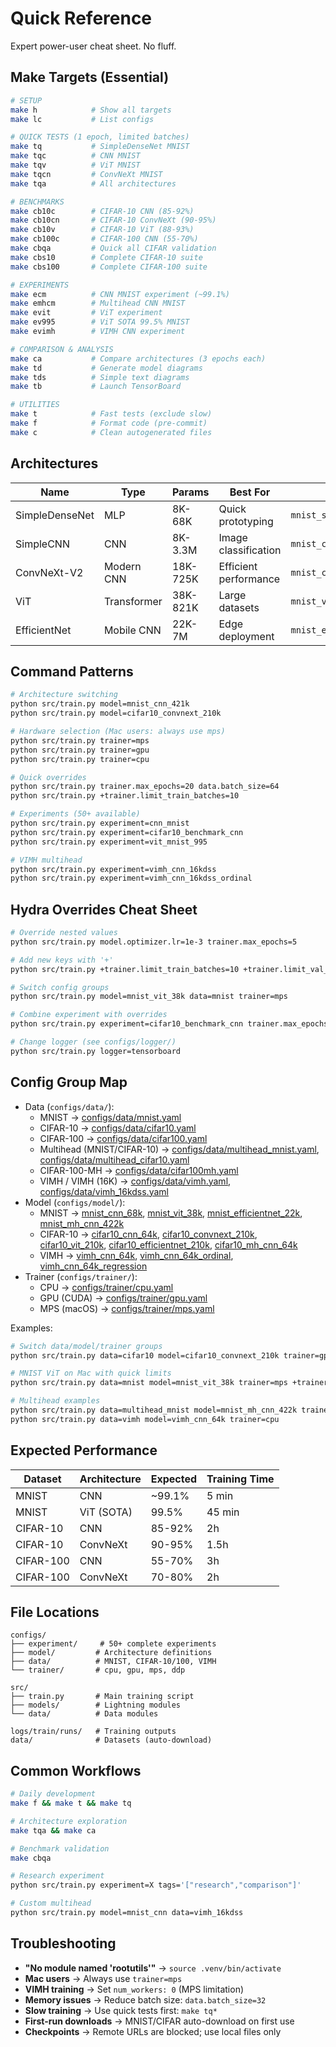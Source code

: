 # Quick Reference

Expert power-user cheat sheet. No fluff.

## Make Targets (Essential)

```bash
# SETUP
make h            # Show all targets
make lc           # List configs

# QUICK TESTS (1 epoch, limited batches)
make tq           # SimpleDenseNet MNIST
make tqc          # CNN MNIST
make tqv          # ViT MNIST
make tqcn         # ConvNeXt MNIST
make tqa          # All architectures

# BENCHMARKS
make cb10c        # CIFAR-10 CNN (85-92%)
make cb10cn       # CIFAR-10 ConvNeXt (90-95%)
make cb10v        # CIFAR-10 ViT (88-93%)
make cb100c       # CIFAR-100 CNN (55-70%)
make cbqa         # Quick all CIFAR validation
make cbs10        # Complete CIFAR-10 suite
make cbs100       # Complete CIFAR-100 suite

# EXPERIMENTS
make ecm          # CNN MNIST experiment (~99.1%)
make emhcm        # Multihead CNN MNIST
make evit         # ViT experiment
make ev995        # ViT SOTA 99.5% MNIST
make evimh        # VIMH CNN experiment

# COMPARISON & ANALYSIS
make ca           # Compare architectures (3 epochs each)
make td           # Generate model diagrams
make tds          # Simple text diagrams
make tb           # Launch TensorBoard

# UTILITIES
make t            # Fast tests (exclude slow)
make f            # Format code (pre-commit)
make c            # Clean autogenerated files
```

## Architectures

| Name           | Type        | Params   | Best For              | Config                 |
| -------------- | ----------- | -------- | --------------------- | ---------------------- |
| SimpleDenseNet | MLP         | 8K-68K   | Quick prototyping     | `mnist_sdn_*`          |
| SimpleCNN      | CNN         | 8K-3.3M  | Image classification  | `mnist_cnn_*`          |
| ConvNeXt-V2    | Modern CNN  | 18K-725K | Efficient performance | `mnist_convnext_*`     |
| ViT            | Transformer | 38K-821K | Large datasets        | `mnist_vit_*`          |
| EfficientNet   | Mobile CNN  | 22K-7M   | Edge deployment       | `mnist_efficientnet_*` |

## Command Patterns

```bash
# Architecture switching
python src/train.py model=mnist_cnn_421k
python src/train.py model=cifar10_convnext_210k

# Hardware selection (Mac users: always use mps)
python src/train.py trainer=mps
python src/train.py trainer=gpu
python src/train.py trainer=cpu

# Quick overrides
python src/train.py trainer.max_epochs=20 data.batch_size=64
python src/train.py +trainer.limit_train_batches=10

# Experiments (50+ available)
python src/train.py experiment=cnn_mnist
python src/train.py experiment=cifar10_benchmark_cnn
python src/train.py experiment=vit_mnist_995

# VIMH multihead
python src/train.py experiment=vimh_cnn_16kdss
python src/train.py experiment=vimh_cnn_16kdss_ordinal
```

## Hydra Overrides Cheat Sheet

```bash
# Override nested values
python src/train.py model.optimizer.lr=1e-3 trainer.max_epochs=5

# Add new keys with '+'
python src/train.py +trainer.limit_train_batches=10 +trainer.limit_val_batches=5

# Switch config groups
python src/train.py model=mnist_vit_38k data=mnist trainer=mps

# Combine experiment with overrides
python src/train.py experiment=cifar10_benchmark_cnn trainer.max_epochs=50 data.batch_size=128

# Change logger (see configs/logger/)
python src/train.py logger=tensorboard
```

## Config Group Map

- Data (`configs/data/`):
  - MNIST → [configs/data/mnist.yaml](../configs/data/mnist.yaml)
  - CIFAR-10 → [configs/data/cifar10.yaml](../configs/data/cifar10.yaml)
  - CIFAR-100 → [configs/data/cifar100.yaml](../configs/data/cifar100.yaml)
  - Multihead (MNIST/CIFAR-10) → [configs/data/multihead_mnist.yaml](../configs/data/multihead_mnist.yaml), [configs/data/multihead_cifar10.yaml](../configs/data/multihead_cifar10.yaml)
  - CIFAR-100-MH → [configs/data/cifar100mh.yaml](../configs/data/cifar100mh.yaml)
  - VIMH / VIMH (16K) → [configs/data/vimh.yaml](../configs/data/vimh.yaml), [configs/data/vimh_16kdss.yaml](../configs/data/vimh_16kdss.yaml)
- Model (`configs/model/`):
  - MNIST → [mnist_cnn_68k](../configs/model/mnist_cnn_68k.yaml), [mnist_vit_38k](../configs/model/mnist_vit_38k.yaml), [mnist_efficientnet_22k](../configs/model/mnist_efficientnet_22k.yaml), [mnist_mh_cnn_422k](../configs/model/mnist_mh_cnn_422k.yaml)
  - CIFAR-10 → [cifar10_cnn_64k](../configs/model/cifar10_cnn_64k.yaml), [cifar10_convnext_210k](../configs/model/cifar10_convnext_210k.yaml), [cifar10_vit_210k](../configs/model/cifar10_vit_210k.yaml), [cifar10_efficientnet_210k](../configs/model/cifar10_efficientnet_210k.yaml), [cifar10_mh_cnn_64k](../configs/model/cifar10_mh_cnn_64k.yaml)
  - VIMH → [vimh_cnn_64k](../configs/model/vimh_cnn_64k.yaml), [vimh_cnn_64k_ordinal](../configs/model/vimh_cnn_64k_ordinal.yaml), [vimh_cnn_64k_regression](../configs/model/vimh_cnn_64k_regression.yaml)
- Trainer (`configs/trainer/`):
  - CPU → [configs/trainer/cpu.yaml](../configs/trainer/cpu.yaml)
  - GPU (CUDA) → [configs/trainer/gpu.yaml](../configs/trainer/gpu.yaml)
  - MPS (macOS) → [configs/trainer/mps.yaml](../configs/trainer/mps.yaml)

Examples:

```bash
# Switch data/model/trainer groups
python src/train.py data=cifar10 model=cifar10_convnext_210k trainer=gpu

# MNIST ViT on Mac with quick limits
python src/train.py data=mnist model=mnist_vit_38k trainer=mps +trainer.limit_train_batches=10

# Multihead examples
python src/train.py data=multihead_mnist model=mnist_mh_cnn_422k trainer=mps
python src/train.py data=vimh model=vimh_cnn_64k trainer=cpu
```

## Expected Performance

| Dataset   | Architecture | Expected | Training Time |
| --------- | ------------ | -------- | ------------- |
| MNIST     | CNN          | ~99.1%   | 5 min         |
| MNIST     | ViT (SOTA)   | 99.5%    | 45 min        |
| CIFAR-10  | CNN          | 85-92%   | 2h            |
| CIFAR-10  | ConvNeXt     | 90-95%   | 1.5h          |
| CIFAR-100 | CNN          | 55-70%   | 3h            |
| CIFAR-100 | ConvNeXt     | 70-80%   | 2h            |

## File Locations

```
configs/
├── experiment/     # 50+ complete experiments
├── model/         # Architecture definitions
├── data/          # MNIST, CIFAR-10/100, VIMH
└── trainer/       # cpu, gpu, mps, ddp

src/
├── train.py       # Main training script
├── models/        # Lightning modules
└── data/          # Data modules

logs/train/runs/   # Training outputs
data/              # Datasets (auto-download)
```

## Common Workflows

```bash
# Daily development
make f && make t && make tq

# Architecture exploration
make tqa && make ca

# Benchmark validation
make cbqa

# Research experiment
python src/train.py experiment=X tags='["research","comparison"]'

# Custom multihead
python src/train.py model=mnist_cnn data=vimh_16kdss
```

## Troubleshooting

- **"No module named 'rootutils'"** → `source .venv/bin/activate`
- **Mac users** → Always use `trainer=mps`
- **VIMH training** → Set `num_workers: 0` (MPS limitation)
- **Memory issues** → Reduce batch size: `data.batch_size=32`
- **Slow training** → Use quick tests first: `make tq*`
- **First-run downloads** → MNIST/CIFAR auto-download on first use
- **Checkpoints** → Remote URLs are blocked; use local files only
